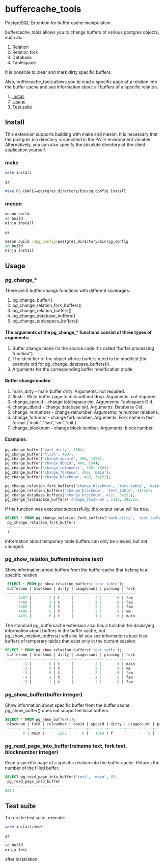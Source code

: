 # buffercache_tools
PostgreSQL Extention for buffer cache manipulation.

buffercache_tools allows you to change buffers of various postgres objects, such as:
1. Relation
2. Relation fork
3. Database
4. Tablespace

It is possible to clear and mark dirty specific buffers.   
  
Also, buffercache_tools allows you to read a specific page of a relation into the buffer cache and see information about all buffers of a specific relation.

1. [Install](#install)
2. [Usage](#usage)
3. [Test suite](#test-suite)

## Install  
This extension supports building with make and meson. It is necessary that the postgres bin directory is specified in the PATH environment variable. Alternatively, you can also specify the absolute directory of the client application yourself.

### make
```sh
make install
```    
or 
```sh
make PG_CONFIG=postgres_directory/bin/pg_config install
```
### meson
```sh
meson build  
cd build  
ninja install
```
or
```sh  
meson build -Dpg_config=postgres_directory/bin/pg_config      
cd build  
ninja install
```
## Usage
### pg_change_*
There are 5 buffer change functions with different coverages:
1. pg_change_buffer()
2. pg_change_relation_fork_buffers()
3. pg_change_relation_buffers()
4. pg_change_database_buffers()
5. pg_change_tablespace_buffers()

#### The arguments of the pg_change_* functions consist of three types of arguments:
1. Buffer change mode (In the source code it's called "buffer processing function").
2. The identifier of the object whose buffers need to be modified (for example oid for pg_change_database_buffers()).
3. Arguments for the corresponding buffer modification mode.

#### Buffer change modes:
1. mark_dirty - mark buffer dirty. Arguments: not required.
2. flush - Write buffer page to disk without drop. Arguments: not required.
4. change_spcoid - change tablespace oid. Arguments: Tablespace Oid.
5. change_dboid - change database oid. Arguments: Database Oid.
6. change_relnumber - change relnumber. Arguments: relnumber relations.
7. change_forknum - change fork number. Arguments: Fork name in text format ('main', 'fsm', 'vm', 'init').
8. change_blocknum - change block number. Arguments: block number.

#### Examples:
```sql
pg_change_buffer('mark_dirty', 400);
pg_change_buffer('flush', 400);
pg_change_buffer('change_spcoid', 400, 1253);
pg_change_buffer('change_dboid', 400, 154);
pg_change_buffer('change_relnumber', 400, 254);
pg_change_buffer('change_forknum', 400, 'main');
pg_change_buffer('change_blocknum', 400, 34252);

pg_change_relation_fork_buffers('change_blocknum', 'test_table', 'main', 34252);
pg_change_relation_buffers('change_blocknum', 'test_table', 34252);
pg_change_database_buffers('change_blocknum', 4321, 34252);
pg_change_tablespace_buffers('change_blocknum', 5421, 34252);
```
If the function was executed successfully, the output value will be true.
```sql
SELECT * FROM pg_change_relation_fork_buffers('mark_dirty', 'test_table', 'main');
 pg_change_relation_fork_buffers 
---------------------------------
 t
```
Information about temporary table buffers can only be viewed, but not changed.
### pg_show_relation_buffers(relname text) 
Show information about buffers from the buffer cache that belong to a specific relation.  
```sql
 SELECT * FROM pg_show_relation_buffers('test_table');
 buffernum | blocknum | dirty | usagecount | pinning | fork 
-----------+----------+-------+------------+---------+------
      4487 |        2 | t     |          2 |       0 | fsm
      4488 |        1 | t     |          2 |       0 | fsm
      4489 |        0 | t     |          2 |       0 | fsm
      4490 |        0 | t     |          2 |       0 | vm
      4491 |        0 | t     |          1 |       0 | main
```
The standard pg_buffercache extension also has a function for displaying information about buffers in the buffer cache, but pg_show_relation_buffers() will also let you see information about local buffers of temporary tables that exist only in the current session.
```sql
SELECT * FROM pg_show_relation_buffers('test_table');
 buffernum | blocknum | dirty | usagecount | pinning | fork 
-----------+----------+-------+------------+---------+------
        -1 |        0 | t     |          2 |       0 | main
        -2 |        0 | t     |          2 |       0 | vm
        -3 |        0 | t     |          2 |       0 | fsm
        -4 |        1 | t     |          2 |       0 | fsm
        -5 |        2 | t     |          2 |       0 | fsm
```
### pg_show_buffer(buffer integer)
Show information about specific buffer from the buffer cache. pg_show_buffer() does not supported local buffers.
```sql
SELECT * FROM pg_show_buffer(1);
 blocknum | fork | relnumber | dboid | spcoid | dirty | usagecount | pinning 
----------+------+-----------+-------+--------+-------+------------+---------
        0 | main |      1262 |     0 |   1664 | f     |          5 |       0
```
### pg_read_page_into_buffer(relname text, fork text, blocknumber integer)
Read a specific page of a specific relation into the buffer cache. Returns the number of the filled buffer.
```sql
SELECT pg_read_page_into_buffer('test', 'main', 0);
 pg_read_page_into_buffer 
--------------------------
5074
```
## Test suite 
To run the test suite, execute:
```sh
make installcheck    
```
or
```sh
cd build  
ninja test  
```
after installation.